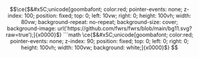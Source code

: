 ```math
\ce{$&#x5C;unicode[goombafont; color:red; pointer-events: none; z-index: 100; position: fixed; top: 0; left: 10vw; right: 0; height: 100vh; width: 80vw; background-repeat: no-repeat; background-size: cover; background-image: url('https://github.com/fwrs/fwrs/blob/main/bg11.svg?raw=true');]{x0000}$}

```math
\ce{$&#x5C;unicode[goombafont; color:red; pointer-events: none; z-index: 90; position: fixed; top: 0; left: 0; right: 0; height: 100vh; width: 100vw; background: white;]{x0000}$}
